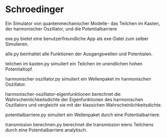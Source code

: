 # Schroedinger
Ein Simulator von quantenmechanischer Modelle- das Teilchen im Kasten, der harmonischer Oszillator, und die Potentialbarriere

exe.py bietet eine benutzerfreundliche App als exe-Datei zum selber Simulieren. 

alle.py beinhaltet alle Funktionen der Ausgangswellen und Potentialen. 

teilchen im kasten.py simuliert ein Teilchen im unendlichen hohen Potentialtopf. 

harmonischer oszillator.py simuliert ein Wellenpaket im harmonischen Oszillator.

harmonischer-oszillator-eigenfunktionen berechnet die Wahrscheinlichkeitsdichte der Eigenfunktionen des harmonischen Oszillators und vergleicht sie mit der klassichen Wahrscheinlichkeitsdichte. 

potentialbarriere.py simuliert ein Wellenpaket durch eine Potentialbarriere. 

transmission berechnen.py berechnet die transmission eiens Teilchens durch eine Potentialbarriere analytisch. 

